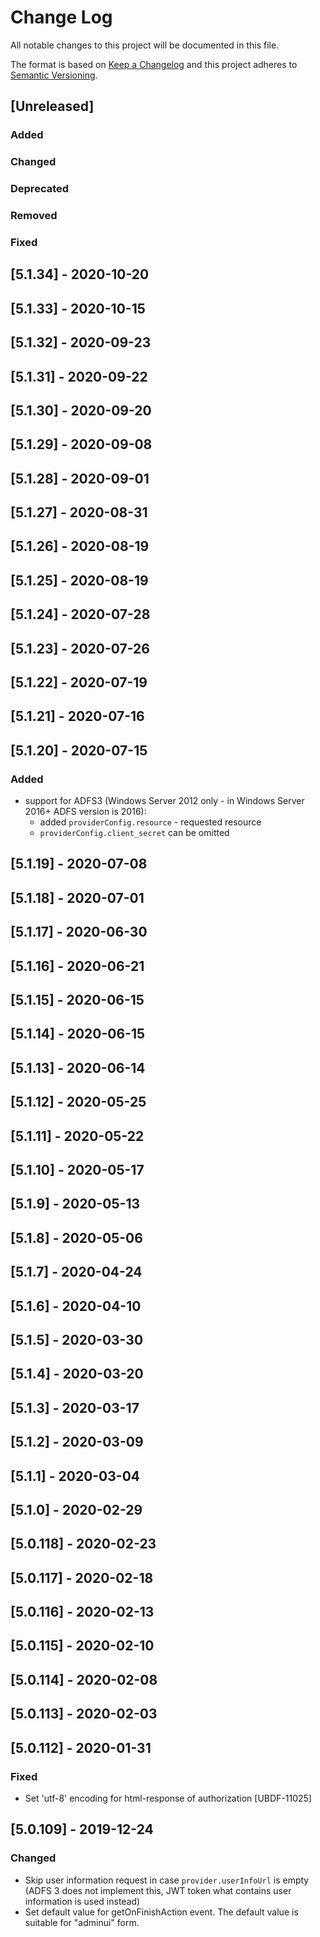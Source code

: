 # Change Log
All notable changes to this project will be documented in this file.

The format is based on [Keep a Changelog](http://keepachangelog.com/)
and this project adheres to [Semantic Versioning](http://semver.org/).

## [Unreleased]
### Added

### Changed

### Deprecated

### Removed

### Fixed

## [5.1.34] - 2020-10-20
## [5.1.33] - 2020-10-15
## [5.1.32] - 2020-09-23
## [5.1.31] - 2020-09-22
## [5.1.30] - 2020-09-20
## [5.1.29] - 2020-09-08
## [5.1.28] - 2020-09-01
## [5.1.27] - 2020-08-31
## [5.1.26] - 2020-08-19
## [5.1.25] - 2020-08-19
## [5.1.24] - 2020-07-28
## [5.1.23] - 2020-07-26
## [5.1.22] - 2020-07-19
## [5.1.21] - 2020-07-16
## [5.1.20] - 2020-07-15
### Added
 - support for ADFS3 (Windows Server 2012 only - in Windows Server 2016+ ADFS version is 2016):
   - added `providerConfig.resource` - requested resource
   - `providerConfig.client_secret` can be omitted

## [5.1.19] - 2020-07-08
## [5.1.18] - 2020-07-01
## [5.1.17] - 2020-06-30
## [5.1.16] - 2020-06-21
## [5.1.15] - 2020-06-15
## [5.1.14] - 2020-06-15
## [5.1.13] - 2020-06-14
## [5.1.12] - 2020-05-25
## [5.1.11] - 2020-05-22
## [5.1.10] - 2020-05-17
## [5.1.9] - 2020-05-13
## [5.1.8] - 2020-05-06
## [5.1.7] - 2020-04-24
## [5.1.6] - 2020-04-10
## [5.1.5] - 2020-03-30
## [5.1.4] - 2020-03-20
## [5.1.3] - 2020-03-17
## [5.1.2] - 2020-03-09
## [5.1.1] - 2020-03-04
## [5.1.0] - 2020-02-29
## [5.0.118] - 2020-02-23
## [5.0.117] - 2020-02-18
## [5.0.116] - 2020-02-13
## [5.0.115] - 2020-02-10
## [5.0.114] - 2020-02-08
## [5.0.113] - 2020-02-03
## [5.0.112] - 2020-01-31
### Fixed
 - Set 'utf-8' encoding for html-response of authorization [UBDF-11025]

## [5.0.109] - 2019-12-24
### Changed
 - Skip user information request in case `provider.userInfoUrl` is empty (ADFS 3 does not implement this, JWT token what contains user information is used instead)
 - Set default value for getOnFinishAction event. The default value is suitable for "adminui" form.
